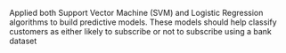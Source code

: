 Applied both Support Vector Machine (SVM) and Logistic Regression algorithms to build predictive models.
These models should help classify customers as either likely to subscribe or not to subscribe using a bank dataset
